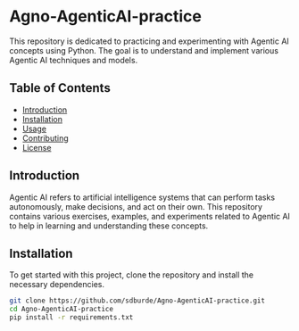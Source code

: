 # Agno-AgenticAI-practice

This repository is dedicated to practicing and experimenting with Agentic AI concepts using Python. The goal is to understand and implement various Agentic AI techniques and models.

## Table of Contents
- [Introduction](#introduction)
- [Installation](#installation)
- [Usage](#usage)
- [Contributing](#contributing)
- [License](#license)

## Introduction
Agentic AI refers to artificial intelligence systems that can perform tasks autonomously, make decisions, and act on their own. This repository contains various exercises, examples, and experiments related to Agentic AI to help in learning and understanding these concepts.

## Installation
To get started with this project, clone the repository and install the necessary dependencies.

```bash
git clone https://github.com/sdburde/Agno-AgenticAI-practice.git
cd Agno-AgenticAI-practice
pip install -r requirements.txt
